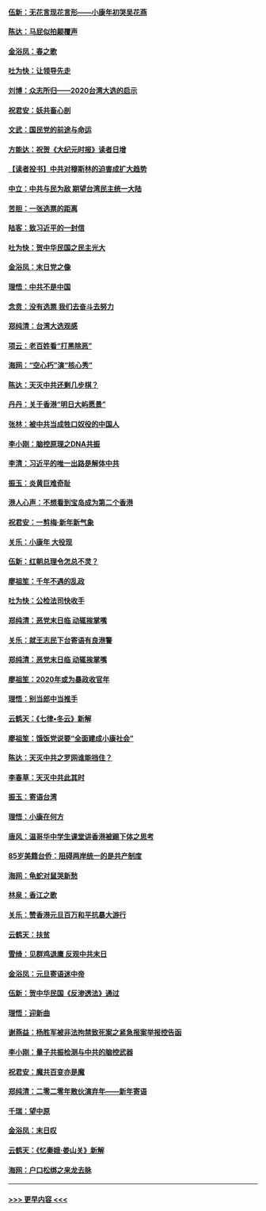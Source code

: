 #### [伍新：无花言现花言形——小康年初哭吴花燕](../pages/nsc993/n11800044.md?t=01180331) 
#### [陈达：马屁似拍颠覆声](../pages/nsc993/n11800010.md?t=01180331) 
#### [金浴凤：春之歌](../pages/nsc993/n11797687.md?t=01180331) 
#### [吐为快：让领导先走](../pages/nsc993/n11797512.md?t=01180331) 
#### [刘博：众志所归——2020台湾大选的启示](../pages/nsc993/n11796878.md?t=01180331) 
#### [祝君安：妖共畜心剖](../pages/nsc993/n11794273.md?t=01180331) 
#### [文武：国民党的前途与命运](../pages/nsc993/n11794198.md?t=01180331) 
#### [方能达：祝贺《大纪元时报》读者日增](../pages/nsc993/n11793807.md?t=01180331) 
#### [【读者投书】中共对穆斯林的迫害成扩大趋势](../pages/nsc993/n11791371.md?t=01180331) 
#### [中立：中共与民为敌 期望台湾民主统一大陆](../pages/nsc993/n11790392.md?t=01180331) 
#### [苦胆：一张选票的距离](../pages/nsc993/n11788914.md?t=01180331) 
#### [陆客：致习近平的一封信](../pages/nsc993/n11788867.md?t=01180331) 
#### [吐为快：贺中华民国之民主光大](../pages/nsc993/n11788618.md?t=01180331) 
#### [金浴凤：末日党之像](../pages/nsc993/n11787475.md?t=01180331) 
#### [理悟：中共不是中国](../pages/nsc993/n11787463.md?t=01180331) 
#### [念贲：没有选票  我们去奋斗去努力](../pages/nsc993/n11787398.md?t=01180331) 
#### [郑纯清：台湾大选观感](../pages/nsc993/n11786210.md?t=01180331) 
#### [项云：老百姓看“打黑除恶”](../pages/nsc993/n11785398.md?t=01180331) 
#### [海网：“空心朽”演“核心秀”](../pages/nsc993/n11783874.md?t=01180331) 
#### [陈达：天灭中共还剩几步棋？](../pages/nsc993/n11783719.md?t=01180331) 
#### [丹丹：关于香港“明日大屿愿景”](../pages/nsc993/n11783273.md?t=01180331) 
#### [张林：被中共当成牲口奴役的中国人](../pages/nsc993/n11782397.md?t=01180331) 
#### [李小刚：脑控原理之DNA共振](../pages/nsc993/n11780962.md?t=01180331) 
#### [李清：习近平的唯一出路是解体中共](../pages/nsc993/n11780866.md?t=01180331) 
#### [振玉：炎黄巨难奇耻](../pages/nsc993/n11779632.md?t=01180331) 
#### [港人心声：不想看到宝岛成为第二个香港](../pages/nsc993/n11778817.md?t=01180331) 
#### [祝君安：一剪梅‧新年新气象](../pages/nsc993/n11776340.md?t=01180331) 
#### [关乐：小康年 大役现](../pages/nsc993/n11774213.md?t=01180331) 
#### [伍新：红朝总理令怎总不灵？](../pages/nsc993/n11770813.md?t=01180331) 
#### [廖祖笙：千年不遇的乱政](../pages/nsc993/n11770373.md?t=01180331) 
#### [吐为快：公检法司快收手](../pages/nsc993/n11770359.md?t=01180331) 
#### [郑纯清：恶党末日临 动辄挨掌嘴](../pages/nsc993/n11769912.md?t=01180331) 
#### [关乐：就王志民下台寄语有良港警](../pages/nsc993/n11769903.md?t=01180331) 
#### [郑纯清：恶党末日临 动辄挨掌嘴](../pages/nsc993/n11769356.md?t=01180331) 
#### [廖祖笙：2020年或为暴政收官年](../pages/nsc993/n11768216.md?t=01180331) 
#### [理悟：别当郎中当推手](../pages/nsc993/n11768243.md?t=01180331) 
#### [云鹤天：《七律▪冬云》新解](../pages/nsc993/n11768204.md?t=01180331) 
#### [廖祖笙：饿饭党说要“全面建成小康社会”](../pages/nsc993/n11767482.md?t=01180331) 
#### [陈达：天灭中共之罗网谁能挡住？](../pages/nsc993/n11767465.md?t=01180331) 
#### [李春草：天灭中共此其时](../pages/nsc993/n11767452.md?t=01180331) 
#### [振玉：寄语台湾](../pages/nsc993/n11767432.md?t=01180331) 
#### [理悟：小康在何方](../pages/nsc993/n11767394.md?t=01180331) 
#### [唐风：温哥华中学生课堂讲香港被踢下体之思考](../pages/nsc993/n11766848.md?t=01180331) 
#### [85岁美籍台侨：阻碍两岸统一的是共产制度](../pages/nsc993/n11765043.md?t=01180331) 
#### [海网：龟蛇对鼠哭新愁](../pages/nsc993/n11764895.md?t=01180331) 
#### [林泉：香江之歌](../pages/nsc993/n11764415.md?t=01180331) 
#### [关乐：赞香港元旦百万和平抗暴大游行](../pages/nsc993/n11764382.md?t=01180331) 
#### [云鹤天：扶贫](../pages/nsc993/n11764245.md?t=01180331) 
#### [雪绮：见群鸡退鹰  反观中共末日](../pages/nsc993/n11762112.md?t=01180331) 
#### [金浴凤：元旦寄语迷中帝](../pages/nsc993/n11761788.md?t=01180331) 
#### [伍新：贺中华民国《反渗透法》通过](../pages/nsc993/n11761994.md?t=01180331) 
#### [理悟：迎新曲](../pages/nsc993/n11761152.md?t=01180331) 
#### [谢燕益：杨胜军被非法拘禁致死案之紧急报案举报控告函](../pages/nsc993/n11756134.md?t=01180331) 
#### [李小刚：量子共振检测与中共的脑控武器](../pages/nsc993/n11754518.md?t=01180331) 
#### [祝君安：魔共百变亦是魔](../pages/nsc993/n11754469.md?t=01180331) 
#### [郑纯清：二零二零年散伙演弃年——新年寄语](../pages/nsc993/n11754195.md?t=01180331) 
#### [千瑞：望中原](../pages/nsc993/n11754159.md?t=01180331) 
#### [金浴凤：末日叹](../pages/nsc993/n11752359.md?t=01180331) 
#### [云鹤天：《忆秦娥‧娄山关》新解](../pages/nsc993/n11752348.md?t=01180331) 
#### [海网：户口松绑之来龙去脉](../pages/nsc993/n11752328.md?t=01180331) 

----
#### [ >>> 更早内容 <<< ](../indexes/nsc993-earlier.md)
